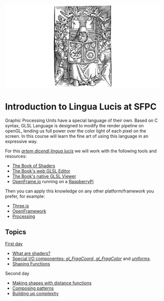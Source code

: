 ![](imgs/hermes.png)

# Introduction to Lingua Lucis at SFPC

Graphic Processing Units have a special language of their own. Based on C syntax, GLSL Language is designed to modify the render pipeline on openGL, lending us full power over the color light of each pixel on the screen. In this course will learn the fine art of using this language in an expressive way. 

For this [*artem dicendi lingua lucis*](https://translate.google.com/#la/en/artem%20dicendi%20lingua%20lucis) we will work with the following tools and resources:

- [The Book of Shaders](http://thebookofshaders.com/)
- [The Book's web GLSL Editor](http://editor.thebookofshaders.com/)
- [The Book's native GLSL Viewer](https://github.com/patriciogonzalezvivo/glslViewer)
- [OpenFrame.io](http://openframe.io/) running on a [RaspberryPi](https://www.raspberrypi.org/)

Then you can apply this knowledge on any other platform/framework you prefer, for example:

- [Three.js](https://github.com/patriciogonzalezvivo/thebookofshaders/tree/master/04/three_js)
- [OpenFramework](https://github.com/patriciogonzalezvivo/thebookofshaders/tree/master/04/openFrameworks)
- [Processing](https://github.com/patriciogonzalezvivo/thebookofshaders/tree/master/04/processing)


## Topics

[First day](https://patriciogonzalezvivo.github.io/sfpc_ll16/)
- [What are shaders?](http://thebookofshaders.com/01/)
- [Special I/O componentes: *gl_FragCoord*, *gl_FragColor*](http://thebookofshaders.com/02/) and [*uniforms*](http://thebookofshaders.com/03/).
- [Shaping Functions](http://thebookofshaders.com/05/)

Second day
- [Making shapes with distance functions](http://thebookofshaders.com/07/)
- [Composing patterns](http://thebookofshaders.com/09/)
- [Building up complexity](http://thebookofshaders.com/11/)

